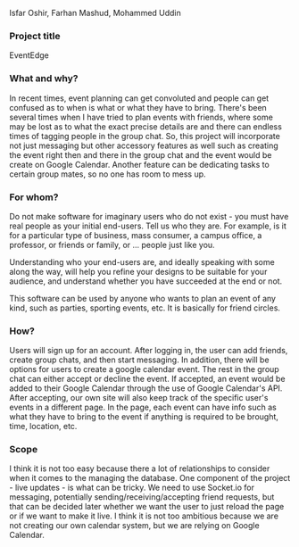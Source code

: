 Isfar Oshir, Farhan Mashud, Mohammed Uddin

### Project title
EventEdge

### What and why?

In recent times, event planning can get convoluted and people can get confused as to when is what or what they have to bring. There's been several times when I have tried to plan events with friends, where some may be lost as to what the exact precise details are and there can endless times of tagging people in the group chat. So, this project will incorporate not just messaging but other accessory features as well such as creating the event right then and there in the group chat and the event would be create on Google Calendar. Another feature can be dedicating tasks to certain group mates, so no one has room to mess up.

### For whom?

Do not make software for imaginary users who do not exist - you must have real people as your initial end-users.  Tell us who they are.  For example, is it for a particular type of business, mass consumer, a campus office, a professor, or friends or family, or ... people just like you.

Understanding who your end-users are, and ideally speaking with some along the way, will help you refine your designs to be suitable for your audience, and understand whether you have succeeded at the end or not.

This software can be used by anyone who wants to plan an event of any kind, such as parties, sporting events, etc. It is basically for friend circles.

### How?

Users will sign up for an account. After logging in, the user can add friends, create group chats, and then start messaging. In addition, there will be options for users to create a google calendar event. The rest in the group chat can either accept or decline the event. If accepted, an event would be added to their Google Calendar through the use of Google Calendar's API. After accepting, our own site will also keep track of the specific user's events in a different page. In the page, each event can have info such as what they have to bring to the event if anything is required to be brought, time, location, etc. 

### Scope

I think it is not too easy because there a lot of relationships to consider when it comes to the managing the database. One component of the project - live updates - is what can be tricky. We need to use Socket.io for messaging, potentially sending/receiving/accepting friend requests, but that can be decided later whether we want the user to just reload the page or if we want to make it live.  I think it is not too ambitious because we are not creating our own calendar system, but we are relying on Google Calendar.

